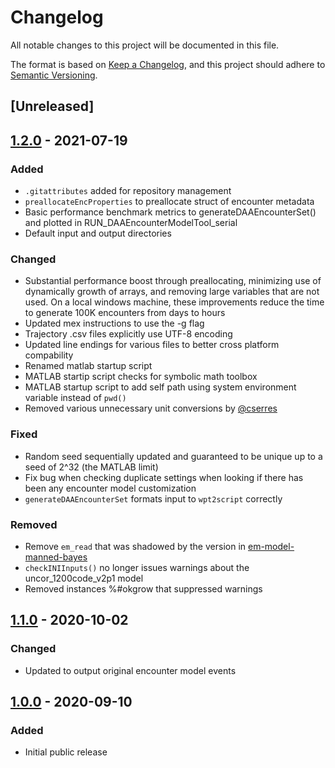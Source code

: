 # Changelog

All notable changes to this project will be documented in this file.

The format is based on [Keep a Changelog](https://keepachangelog.com/en/1.0.0/),
and this project should adhere to [Semantic Versioning](https://semver.org/spec/v2.0.0.html).

## [Unreleased]

## [1.2.0] - 2021-07-19

### Added

- `.gitattributes` added for repository management
- `preallocateEncProperties` to preallocate struct of encounter metadata
- Basic performance benchmark metrics to generateDAAEncounterSet() and plotted in RUN_DAAEncounterModelTool_serial
- Default input and output directories

### Changed

- Substantial performance boost through preallocating, minimizing use of dynamically growth of arrays, and removing large variables that are not used. On a local windows machine, these improvements reduce the time to generate 100K encounters from days to hours
- Updated mex instructions to use the -g flag
- Trajectory .csv files explicitly use UTF-8 encoding
- Updated line endings for various files to better cross platform compability 
- Renamed matlab startup script
- MATLAB startip script checks for symbolic math toolbox
- MATLAB startup script to add self path using system environment variable instead of `pwd()`
- Removed various unnecessary unit conversions by [@cserres](https://github.com/cserres)

### Fixed

- Random seed sequentially updated and guaranteed to be unique up to a seed of 2^32 (the MATLAB limit)
- Fix bug when checking duplicate settings when looking if there has been any encounter model customization
- `generateDAAEncounterSet` formats input to `wpt2script` correctly

### Removed

- Remove `em_read` that was shadowed by the version in [em-model-manned-bayes](https://github.com/airspace-Encounter-Models/em-model-manned-bayes)
- `checkINIInputs()` no longer issues warnings about the uncor_1200code_v2p1 model
- Removed instances %#okgrow that suppressed warnings

## [1.1.0] - 2020-10-02

### Changed

- Updated to output original encounter model events

## [1.0.0] - 2020-09-10

### Added

- Initial public release

[1.2.0]: https://github.com/Airspace-Encounter-Models/em-pairing-uncor-importancesampling/releases/tag/v1.2
[1.1.0]: https://github.com/Airspace-Encounter-Models/em-pairing-uncor-importancesampling/releases/tag/v1.1
[1.0.0]: https://github.com/Airspace-Encounter-Models/em-pairing-uncor-importancesampling/releases/tag/v1.0
